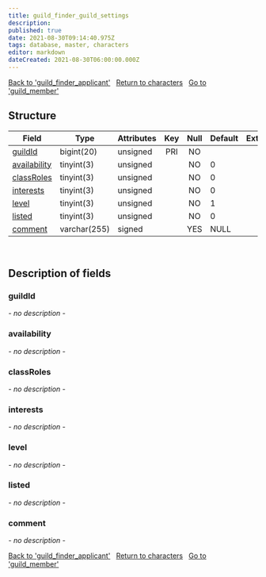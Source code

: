 ```yaml
---
title: guild_finder_guild_settings
description: 
published: true
date: 2021-08-30T09:14:40.975Z
tags: database, master, characters
editor: markdown
dateCreated: 2021-08-30T06:00:00.000Z
---
```


<a href="https://dev.trinitycore.info/en/database/master/characters/guild_finder_applicant" class="mt-5 v-btn v-btn--depressed v-btn--flat v-btn--outlined theme--light v-size--default darkblue--text text--lighten-3"><span class="v-btn__content"><i aria-hidden="true" class="v-icon notranslate v-icon--left mdi mdi-arrow-left theme--light"></i><span>Back to 'guild_finder_applicant'</span></span></a>&nbsp;&nbsp;&nbsp;<a href="https://dev.trinitycore.info/en/database/master/characters/home" class="mt-5 v-btn v-btn--depressed v-btn--flat v-btn--outlined theme--light v-size--default darkblue--text text--lighten-3"><span class="v-btn__content"><i aria-hidden="true" class="v-icon notranslate v-icon--left mdi mdi-home-outline theme--light"></i><span>Return to characters</span></span></a>&nbsp;&nbsp;&nbsp;<a href="https://dev.trinitycore.info/en/database/master/characters/guild_member" class="mt-5 v-btn v-btn--depressed v-btn--flat v-btn--outlined theme--light v-size--default darkblue--text text--lighten-3"><span class="v-btn__content"><span>Go to 'guild_member'</span><i aria-hidden="true" class="v-icon notranslate v-icon--right mdi mdi-arrow-right theme--light"></i></span></a>

## Structure

| Field | Type | Attributes | Key | Null | Default | Extra | Comment |
| --- | --- | --- | :---: | :---: | --- | --- | --- |
| [guildId](#guildId) | bigint(20) | unsigned | PRI | NO |  |  |  |
| [availability](#availability) | tinyint(3) | unsigned |  | NO | 0 |  |  |
| [classRoles](#classRoles) | tinyint(3) | unsigned |  | NO | 0 |  |  |
| [interests](#interests) | tinyint(3) | unsigned |  | NO | 0 |  |  |
| [level](#level) | tinyint(3) | unsigned |  | NO | 1 |  |  |
| [listed](#listed) | tinyint(3) | unsigned |  | NO | 0 |  |  |
| [comment](#comment) | varchar(255) | signed |  | YES | NULL |  |  |
&nbsp;
## Description of fields

### guildId
*- no description -*
&nbsp;

### availability
*- no description -*
&nbsp;

### classRoles
*- no description -*
&nbsp;

### interests
*- no description -*
&nbsp;

### level
*- no description -*
&nbsp;

### listed
*- no description -*
&nbsp;

### comment
*- no description -*
&nbsp;

<a href="https://dev.trinitycore.info/en/database/master/characters/guild_finder_applicant" class="mt-5 v-btn v-btn--depressed v-btn--flat v-btn--outlined theme--light v-size--default darkblue--text text--lighten-3"><span class="v-btn__content"><i aria-hidden="true" class="v-icon notranslate v-icon--left mdi mdi-arrow-left theme--light"></i><span>Back to 'guild_finder_applicant'</span></span></a>&nbsp;&nbsp;&nbsp;<a href="https://dev.trinitycore.info/en/database/master/characters/home" class="mt-5 v-btn v-btn--depressed v-btn--flat v-btn--outlined theme--light v-size--default darkblue--text text--lighten-3"><span class="v-btn__content"><i aria-hidden="true" class="v-icon notranslate v-icon--left mdi mdi-home-outline theme--light"></i><span>Return to characters</span></span></a>&nbsp;&nbsp;&nbsp;<a href="https://dev.trinitycore.info/en/database/master/characters/guild_member" class="mt-5 v-btn v-btn--depressed v-btn--flat v-btn--outlined theme--light v-size--default darkblue--text text--lighten-3"><span class="v-btn__content"><span>Go to 'guild_member'</span><i aria-hidden="true" class="v-icon notranslate v-icon--right mdi mdi-arrow-right theme--light"></i></span></a>

